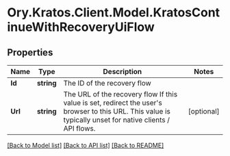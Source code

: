# Ory.Kratos.Client.Model.KratosContinueWithRecoveryUiFlow

## Properties

Name | Type | Description | Notes
------------ | ------------- | ------------- | -------------
**Id** | **string** | The ID of the recovery flow | 
**Url** | **string** | The URL of the recovery flow  If this value is set, redirect the user&#39;s browser to this URL. This value is typically unset for native clients / API flows. | [optional] 

[[Back to Model list]](../../README.md#documentation-for-models) [[Back to API list]](../../README.md#documentation-for-api-endpoints) [[Back to README]](../../README.md)

